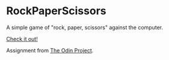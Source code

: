 # RockPaperScissors
A simple game of "rock, paper, scissors" against the computer.

<a href="https://tashawolff.github.io/RockPaperScissors/">Check it out!</a>

Assignment from <a href="https://www.theodinproject.com/">The Odin Project</a>.
